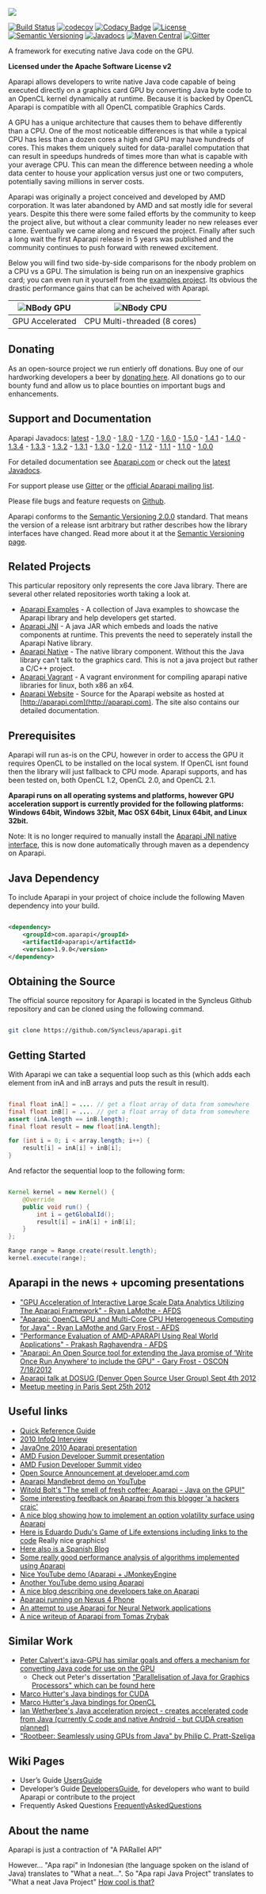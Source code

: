 ![](http://aparapi.com/images/logo-text-adjacent.png)

[![Build Status](https://travis-ci.org/Syncleus/aparapi.svg?branch=master)](https://travis-ci.org/Syncleus/aparapi)
[![codecov](https://codecov.io/gh/Syncleus/aparapi/branch/master/graph/badge.svg)](https://codecov.io/gh/Syncleus/aparapi)
[![Codacy Badge](https://api.codacy.com/project/badge/Grade/b8c0efbe275f44369d9959b5ded14bfd)](https://www.codacy.com/app/freemo/aparapi?utm_source=github.com&amp;utm_medium=referral&amp;utm_content=Syncleus/aparapi&amp;utm_campaign=badger)
[![License](http://img.shields.io/:license-apache-blue.svg?style=flat-square)](http://www.apache.org/licenses/LICENSE-2.0.html)
[![Semantic Versioning](https://img.shields.io/SemVer/2.0.0.png)](http://semver.org/spec/v2.0.0.html)
[![Javadocs](http://www.javadoc.io/badge/com.aparapi/aparapi.svg)](http://www.javadoc.io/doc/com.aparapi/aparapi)
[![Maven Central](https://maven-badges.herokuapp.com/maven-central/com.aparapi/aparapi/badge.png?style=flat)](https://maven-badges.herokuapp.com/maven-central/com.aparapi/aparapi/)
[![Gitter](https://badges.gitter.im/Syncleus/aparapi.svg)](https://gitter.im/Syncleus/aparapi?utm_source=badge&utm_medium=badge&utm_campaign=pr-badge&utm_content=badge)

A framework for executing native Java code on the GPU.

**Licensed under the Apache Software License v2**

Aparapi allows developers to write native Java code capable of being executed directly on a graphics card GPU by converting Java byte code to an OpenCL kernel dynamically at runtime. Because it is backed by OpenCL Aparapi is compatible with all OpenCL compatible Graphics Cards.

A GPU has a unique architecture that causes them to behave differently than a CPU. One of the most noticeable differences is that while a typical CPU has less than a dozen cores a high end GPU may have hundreds of cores. This makes them uniquely suited for data-parallel computation that can result in speedups hundreds of times more than what is capable with your average CPU. This can mean the difference between needing a whole data center to house your application versus just one or two computers, potentially saving millions in server costs.

Aparapi was originally a project conceived and developed by AMD corporation. It was later abandoned by AMD and sat mostly idle for several years. Despite this there were some failed efforts by the community to keep the project alive, but without a clear community leader no new releases ever came. Eventually we came along and rescued the project. Finally after such a long wait the first Aparapi release in 5 years was published and the community continues to push forward with renewed excitement.

Below you will find two side-by-side comparisons for the nbody problem on a CPU vs a GPU. The simulation is being run on an inexpensive graphics card; you can even run it yourself from the [examples project](https://github.com/Syncleus/aparapi-examples). Its obvious the drastic performance gains that can be acheived with Aparapi.

| ![NBody GPU](http://aparapi.com/images/nbody_gpu.gif) | ![NBody CPU](http://aparapi.com/images/nbody_cpu.gif) |
|:---:|:---:|
| GPU Accelerated | CPU Multi-threaded (8 cores) |

## Donating

As an open-source project we run entierly off donations. Buy one of our hardworking developers a beer by [donating here](https://www.paypal.com/cgi-bin/webscr?cmd=_s-xclick&hosted_button_id=EGPN4CSPCW9JN). All donations go to our bounty fund and allow us to place bounties on important bugs and enhancements.

## Support and Documentation

Aparapi Javadocs: [latest](http://www.javadoc.io/doc/com.aparapi/aparapi) - [1.9.0](http://www.javadoc.io/doc/com.aparapi/aparapi/1.9.0) - [1.8.0](http://www.javadoc.io/doc/com.aparapi/aparapi/1.8.0) - [1.7.0](http://www.javadoc.io/doc/com.aparapi/aparapi/1.7.0) - [1.6.0](http://www.javadoc.io/doc/com.aparapi/aparapi/1.6.0) - [1.5.0](http://www.javadoc.io/doc/com.aparapi/aparapi/1.5.0) - [1.4.1](http://www.javadoc.io/doc/com.aparapi/aparapi/1.4.1) - [1.4.0](http://www.javadoc.io/doc/com.aparapi/aparapi/1.4.0) - [1.3.4](http://www.javadoc.io/doc/com.aparapi/aparapi/1.3.4) - [1.3.3](http://www.javadoc.io/doc/com.aparapi/aparapi/1.3.3) - [1.3.2](http://www.javadoc.io/doc/com.aparapi/aparapi/1.3.2) - [1.3.1](http://www.javadoc.io/doc/com.aparapi/aparapi/1.3.1) - [1.3.0](http://www.javadoc.io/doc/com.aparapi/aparapi/1.3.0) - [1.2.0](http://www.javadoc.io/doc/com.aparapi/aparapi/1.2.0) - [1.1.2](http://www.javadoc.io/doc/com.aparapi/aparapi/1.1.2) - [1.1.1](http://www.javadoc.io/doc/com.aparapi/aparapi/1.1.1) - [1.1.0](http://www.javadoc.io/doc/com.aparapi/aparapi/1.1.0) - [1.0.0](http://www.javadoc.io/doc/com.syncleus.aparapi/aparapi/1.0.0)

For detailed documentation see [Aparapi.com](http://Aparapi.com) or check out the [latest Javadocs](http://www.javadoc.io/doc/com.aparapi/aparapi).

For support please use [Gitter](https://gitter.im/Syncleus/aparapi) or the [official Aparapi mailing list](https://groups.google.com/d/forum/aparapi).

Please file bugs and feature requests on [Github](https://github.com/Syncleus/aparapi/issues).

Aparapi conforms to the [Semantic Versioning 2.0.0](http://semver.org/spec/v2.0.0.html) standard. That means the version of a release isnt arbitrary but rather describes how the library interfaces have changed. Read more about it at the [Semantic Versioning page](http://semver.org/spec/v2.0.0.html).

## Related Projects

This particular repository only represents the core Java library. There are several other related repositories worth taking a look at.

* [Aparapi Examples](https://github.com/Syncleus/aparapi-examples) - A collection of Java examples to showcase the Aparapi library and help developers get started.
* [Aparapi JNI](https://github.com/Syncleus/aparapi-jni) - A java JAR which embeds and loads the native components at runtime. This prevents the need to seperately install the Aparapi Native library.
* [Aparapi Native](https://github.com/Syncleus/aparapi-native) - The native library component. Without this the Java library can't talk to the graphics card. This is not a java project but rather a C/C++ project.
* [Aparapi Vagrant](https://github.com/Syncleus/aparapi-vagrant) - A vagrant environment for compiling aparapi native libraries for linux, both x86 an x64.
* [Aparapi Website](https://github.com/Syncleus/aparapi.com) - Source for the Aparapi website as hosted at [http://aparapi.com](http://aparapi.com). The site also contains our detailed documentation.

## Prerequisites

Aparapi will run as-is on the CPU, however in order to access the GPU it requires OpenCL to be installed on the local system. If OpenCL isnt found then the library will just fallback to CPU mode. Aparapi supports, and has been tested on, both OpenCL 1.2, OpenCL 2.0, and OpenCL 2.1.

**Aparapi runs on all operating systems and platforms, however GPU acceleration support is currently provided for the following platforms: Windows 64bit, Windows 32bit, Mac OSX 64bit, Linux 64bit, and Linux 32bit.**

Note: It is no longer required to manually install the [Aparapi JNI native interface](https://github.com/Syncleus/aparapi-native), this is now done automatically through maven as a dependency on Aparapi.

## Java Dependency

To include Aparapi in your project of choice include the following Maven dependency into your build.

```xml

<dependency>
    <groupId>com.aparapi</groupId>
    <artifactId>aparapi</artifactId>
    <version>1.9.0</version>
</dependency>
```

## Obtaining the Source

The official source repository for Aparapi is located in the Syncleus Github repository and can be cloned using the
following command.

```bash

git clone https://github.com/Syncleus/aparapi.git
```

## Getting Started

With Aparapi we can take a sequential loop such as this (which adds each element from inA and inB arrays and puts the result in result).

```java

final float inA[] = .... // get a float array of data from somewhere
final float inB[] = .... // get a float array of data from somewhere
assert (inA.length == inB.length);
final float result = new float[inA.length];

for (int i = 0; i < array.length; i++) {
    result[i] = inA[i] + inB[i];
}
```

And refactor the sequential loop to the following form:

```java

Kernel kernel = new Kernel() {
    @Override
    public void run() {
        int i = getGlobalId();
        result[i] = inA[i] + inB[i];
    }
};

Range range = Range.create(result.length);
kernel.execute(range);
```


## Aparapi in the news + upcoming presentations ##
  * ["GPU Acceleration of Interactive Large Scale Data Analytics Utilizing The Aparapi Framework" - Ryan LaMothe - AFDS](https://amdfusion.activeevents.com/scheduler/catalog/catalog.jsp)
  * ["Aparapi: OpenCL GPU and Multi-Core CPU Heterogeneous Computing for Java" - Ryan LaMothe and Gary Frost - AFDS](https://amdfusion.activeevents.com/scheduler/catalog/catalog.jsp)
  * ["Performance Evaluation of AMD-APARAPI Using Real World Applications" - Prakash Raghavendra - AFDS](https://amdfusion.activeevents.com/scheduler/catalog/catalog.jsp)
  * ["Aparapi: An Open Source tool for extending the Java promise of ‘Write Once Run Anywhere’ to include the GPU" - Gary Frost - OSCON 7/18/2012](http://www.oscon.com/oscon2012/public/schedule/detail/23434)
  * [Aparapi talk at DOSUG (Denver Open Source User Group) Sept 4th 2012](http://meetup.denveropensource.org/events/72220712)
  * [Meetup meeting in Paris Sept 25th 2012](http://www.meetup.com/HPC-GPU-Supercomputing-Group-of-Paris-Meetup/)


## Useful links ##
  * [Quick Reference Guide](http://aparapi.googlecode.com/svn/trunk/QuickReference.pdf)
  * [2010 InfoQ Interview](http://www.infoq.com/news/2010/09/aparapi-java-and-gpus)
  * [JavaOne 2010 Aparapi presentation](http://www.parleys.com/#st=5&id=2275)
  * [AMD Fusion Developer Summit presentation](http://developer.amd.com/afds/assets/presentations/2912_final.pdf)
  * [AMD Fusion Developer Summit video](http://developer.amd.com/afds/pages/video.aspx#/Dev_AFDS_Reb_2912)
  * [Open Source Announcement at developer.amd.com](http://blogs.amd.com/developer/2011/09/14/i-dont-always-write-gpu-code-in-java-but-when-i-do-i-like-to-use-aparapi/)
  * [Aparapi Mandlebrot demo on YouTube](http://www.youtube.com/watch?v=LlDT1FcCG5A)
  * [Witold Bolt's "The smell of fresh coffee: Aparapi - Java on the GPU!"](http://translate.google.com/translate?hl=en&sl=pl&u=http://www.trzeciakawa.pl/%3Fp%3D248)
  * [Some interesting feedback on Aparapi from this blogger 'a hackers craic'](http://a-hackers-craic.blogspot.com/2012/03/aparapi.html)
  * [A nice blog showing how to implement an option volatility surface using Aparapi](http://www.snowfallsystems.com/vol-surface-on-gpu)
  * [Here is Eduardo Dudu's Game of Life extensions including links to the code](https://forum.processing.org/topic/aparapi-opencl-directly-from-processing-java-grayscott-conways-examples-shared)  Really nice graphics!
  * [Here also is a Spanish Blog](http://edumo.net/wp/gray-scott-conways-game-of-life-aparapi-processing-org)
  * [Some really good performance analysis of algorithms implemented using Aparapi](http://aparapi-vortex.blogspot.com)
  * [Nice YouTube demo (Aparapi + JMonkeyEngine](http://www.youtube.com/watch?v=vX-tsp1f3Qs)
  * [Another YouTube demo using Aparapi](http://forum.processing.org/topic/videomapping-processing-2-aparapi-opencl-shader)
  * [A nice blog describing one developers take on Aparapi](http://www.beyondjava.net/blog/aparapi-run-java-applications-on-your-graphics-accelerator-card/#more-543)
  * [Aparapi running on Nexus 4 Phone](http://mahadevangorti.blogspot.in/2013/03/nexus-4-is-running-with-opencl-programs.html)
  * [An attempt to use Aparapi for Neural Network applications](http://aparacog.wikia.com/wiki/Aparacog_Wiki)
  * [A nice writeup of Aparapi from Tomas Zrybak](http://tomaszrybak.wordpress.com/2013/12/11/aparapi)

## Similar Work ##
  * [Peter Calvert's java-GPU has similar goals and offers a mechanism for converting Java code for use on the GPU](http://code.google.com/p/java-gpu/)
    * Check out Peter's dissertation ["Parallelisation of Java for Graphics Processors" which can be found here](http://www.cl.cam.ac.uk/~prc33/)
  * [Marco Hutter's Java bindings for CUDA](http://www.jcuda.org/)
  * [Marco Hutter's Java bindings for OpenCL](http://www.jocl.org/)
  * [Ian Wetherbee's Java acceleration project - creates accelerated code from Java (currently C code and native Android - but CUDA creation planned)](https://bitbucket.org/wetherbeei/acceljava)
  * ["Rootbeer: Seamlessly using GPUs from Java" by Philip C. Pratt-Szeliga](https://github.com/pcpratts/rootbeer1#readme)


## Wiki Pages ##
  * User’s Guide [UsersGuide](UsersGuide.md)
  * Developer’s Guide [DevelopersGuide](DevelopersGuide.md), for developers who want to build Aparapi or contribute to the project
  * Frequently Asked Questions [FrequentlyAskedQuestions](FrequentlyAskedQuestions.md)

## About the name ##

Aparapi is just a contraction of "A PARallel API"

However... "Apa rapi" in Indonesian (the language spoken on the island of Java) translates to "What a neat...".  So "Apa rapi Java Project" translates to "What a neat Java Project" [How cool is that?](http://translate.google.com/?tl=id&q=undefined#id/en/Apa%20rapi%20java%20project)
